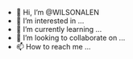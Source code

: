 - 👋 Hi, I’m @WILSONALEN
- 👀 I’m interested in ...
- 🌱 I’m currently learning ...
- 💞️ I’m looking to collaborate on ...
- 📫 How to reach me ...

<!---
WILSONALEN/WILSONALEN is a ✨ special ✨ repository because its `README.md` (this file) appears on your GitHub profile.
You can click the Preview link to take a look at your changes.
--->
